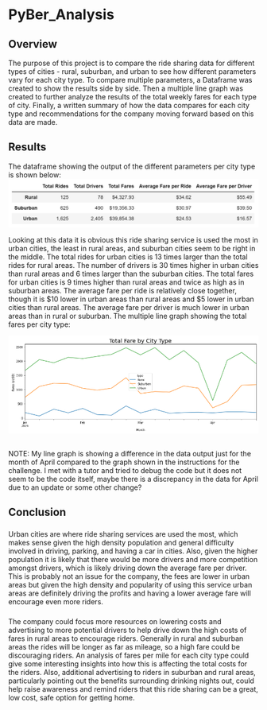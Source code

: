 # PyBer_Analysis

## Overview

 The purpose of this project is to compare the ride sharing data for different types of cities - rural, suburban, and urban to see how different parameters vary for each city type. To compare multiple parameters, a Dataframe was created to show the results side by side. Then a multiple line graph was created to further analyze the results of the total weekly fares for each type of city. Finally, a written summary of how the data compares for each city type and recommendations for the company moving forward based on this data are made.
 
## Results

 The dataframe showing the output of the different parameters per city type is shown below:
![summary_df.png](/Resources/summary_df.png)

 Looking at this data it is obvious this ride sharing service is used the most in urban cities, the least in rural areas, and suburban cities seem to be right in the middle. The total rides for urban cities is 13 times larger than the total rides for rural areas. The number of drivers is 30 times higher in urban cities than rural areas and 6 times larger than the suburban cities. The total fares for urban cities is 9 times higher than rural areas and twice as high as in suburban areas. The average fare per ride is relatively close together, though it is $10 lower in urban areas than rural areas and $5 lower in urban cities than rural areas. The average fare per driver is much lower in urban areas than in rural or suburban. The multiple line graph showing the total fares per city type:
 
 ![total_fare_by_city_type.png](/Resources/total_fare_by_city_type.png)
## 
NOTE: My line graph is showing a difference in the data output just for the month of April compared to the graph shown in the instructions for the challenge. I met with a tutor and tried to debug the code but it does not seem to be the code itself, maybe there is a discrepancy in the data for April due to an update or some other change?

## Conclusion

 
 ###
 Urban cities are where ride sharing services are used the most, which makes sense given the high density population and general difficulty involved in driving, parking, and having a car in cities. Also, given the higher population it is likely that there would be more drivers and more competition amongst drivers, which is likely driving down the average fare per driver. This is probably not an issue for the company, the fees are lower in urban areas but given the high density and popularity of using this service urban areas are definitely driving the profits and having a lower average fare will encourage even more riders. 
###
The company could focus more resources on lowering costs and advertising to more potential drivers to help drive down the high costs of fares in rural areas to encourage riders. Generally in rural and suburban areas the rides will be longer as far as mileage, so a high fare could be discouraging riders. An analysis of fares per mile for each city type could give some interesting insights into how this is affecting the total costs for the riders. Also, additional advertising to riders in suburban and rural areas, particularly pointing out the benefits surrounding drinking nights out, could help raise awareness and remind riders that this ride sharing can be a great, low cost, safe option for getting home.

